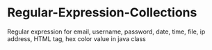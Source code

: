 # Regular-Expression-Collections
Regular expression for email, username, password, date, time, file, ip address, HTML tag, hex color value in java class
